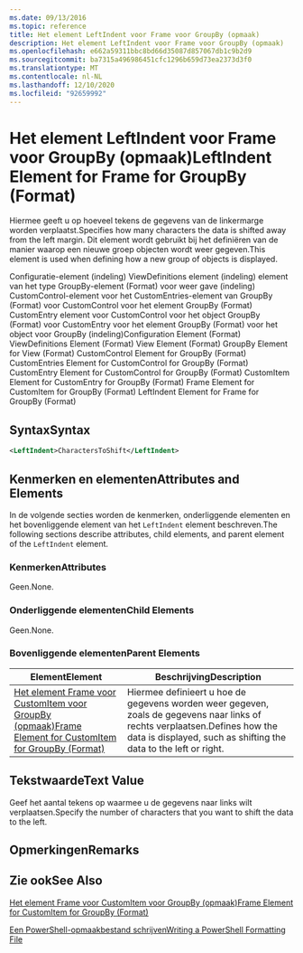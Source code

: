 ```yaml
---
ms.date: 09/13/2016
ms.topic: reference
title: Het element LeftIndent voor Frame voor GroupBy (opmaak)
description: Het element LeftIndent voor Frame voor GroupBy (opmaak)
ms.openlocfilehash: e662a59311bbc8bd66d35087d857067db1c9b2d9
ms.sourcegitcommit: ba7315a496986451cfc1296b659d73ea2373d3f0
ms.translationtype: MT
ms.contentlocale: nl-NL
ms.lasthandoff: 12/10/2020
ms.locfileid: "92659992"
---
```

# <a name="leftindent-element-for-frame-for-groupby-format"></a><span data-ttu-id="b88e9-103">Het element LeftIndent voor Frame voor GroupBy (opmaak)</span><span class="sxs-lookup"><span data-stu-id="b88e9-103">LeftIndent Element for Frame for GroupBy (Format)</span></span>

<span data-ttu-id="b88e9-104">Hiermee geeft u op hoeveel tekens de gegevens van de linkermarge worden verplaatst.</span><span class="sxs-lookup"><span data-stu-id="b88e9-104">Specifies how many characters the data is shifted away from the left margin.</span></span> <span data-ttu-id="b88e9-105">Dit element wordt gebruikt bij het definiëren van de manier waarop een nieuwe groep objecten wordt weer gegeven.</span><span class="sxs-lookup"><span data-stu-id="b88e9-105">This element is used when defining how a new group of objects is displayed.</span></span>

<span data-ttu-id="b88e9-106">Configuratie-element (indeling) ViewDefinitions element (indeling) element van het type GroupBy-element (Format) voor weer gave (indeling) CustomControl-element voor het CustomEntries-element van GroupBy (Format) voor CustomControl voor het element GroupBy (Format) CustomEntry element voor CustomControl voor het object GroupBy (Format) voor CustomEntry voor het element GroupBy (Format) voor het object voor GroupBy (indeling)</span><span class="sxs-lookup"><span data-stu-id="b88e9-106">Configuration Element (Format) ViewDefinitions Element (Format) View Element (Format) GroupBy Element for View (Format) CustomControl Element for GroupBy (Format) CustomEntries Element for CustomControl for GroupBy (Format) CustomEntry Element for CustomControl for GroupBy (Format) CustomItem Element for CustomEntry for GroupBy (Format) Frame Element for CustomItem for GroupBy (Format) LeftIndent Element for Frame for GroupBy (Format)</span></span>

## <a name="syntax"></a><span data-ttu-id="b88e9-107">Syntax</span><span class="sxs-lookup"><span data-stu-id="b88e9-107">Syntax</span></span>

```xml
<LeftIndent>CharactersToShift</LeftIndent>
```

## <a name="attributes-and-elements"></a><span data-ttu-id="b88e9-108">Kenmerken en elementen</span><span class="sxs-lookup"><span data-stu-id="b88e9-108">Attributes and Elements</span></span>

<span data-ttu-id="b88e9-109">In de volgende secties worden de kenmerken, onderliggende elementen en het bovenliggende element van het `LeftIndent` element beschreven.</span><span class="sxs-lookup"><span data-stu-id="b88e9-109">The following sections describe attributes, child elements, and parent element of the `LeftIndent` element.</span></span>

### <a name="attributes"></a><span data-ttu-id="b88e9-110">Kenmerken</span><span class="sxs-lookup"><span data-stu-id="b88e9-110">Attributes</span></span>

<span data-ttu-id="b88e9-111">Geen.</span><span class="sxs-lookup"><span data-stu-id="b88e9-111">None.</span></span>

### <a name="child-elements"></a><span data-ttu-id="b88e9-112">Onderliggende elementen</span><span class="sxs-lookup"><span data-stu-id="b88e9-112">Child Elements</span></span>

<span data-ttu-id="b88e9-113">Geen.</span><span class="sxs-lookup"><span data-stu-id="b88e9-113">None.</span></span>

### <a name="parent-elements"></a><span data-ttu-id="b88e9-114">Bovenliggende elementen</span><span class="sxs-lookup"><span data-stu-id="b88e9-114">Parent Elements</span></span>

|<span data-ttu-id="b88e9-115">Element</span><span class="sxs-lookup"><span data-stu-id="b88e9-115">Element</span></span>|<span data-ttu-id="b88e9-116">Beschrijving</span><span class="sxs-lookup"><span data-stu-id="b88e9-116">Description</span></span>|
|-------------|-----------------|
|[<span data-ttu-id="b88e9-117">Het element Frame voor CustomItem voor GroupBy (opmaak)</span><span class="sxs-lookup"><span data-stu-id="b88e9-117">Frame Element for CustomItem for GroupBy (Format)</span></span>](./frame-element-for-customitem-for-groupby-format.md)|<span data-ttu-id="b88e9-118">Hiermee definieert u hoe de gegevens worden weer gegeven, zoals de gegevens naar links of rechts verplaatsen.</span><span class="sxs-lookup"><span data-stu-id="b88e9-118">Defines how the data is displayed, such as shifting the data to the left or right.</span></span>|

## <a name="text-value"></a><span data-ttu-id="b88e9-119">Tekstwaarde</span><span class="sxs-lookup"><span data-stu-id="b88e9-119">Text Value</span></span>

<span data-ttu-id="b88e9-120">Geef het aantal tekens op waarmee u de gegevens naar links wilt verplaatsen.</span><span class="sxs-lookup"><span data-stu-id="b88e9-120">Specify the number of characters that you want to shift the data to the left.</span></span>

## <a name="remarks"></a><span data-ttu-id="b88e9-121">Opmerkingen</span><span class="sxs-lookup"><span data-stu-id="b88e9-121">Remarks</span></span>

## <a name="see-also"></a><span data-ttu-id="b88e9-122">Zie ook</span><span class="sxs-lookup"><span data-stu-id="b88e9-122">See Also</span></span>

[<span data-ttu-id="b88e9-123">Het element Frame voor CustomItem voor GroupBy (opmaak)</span><span class="sxs-lookup"><span data-stu-id="b88e9-123">Frame Element for CustomItem for GroupBy (Format)</span></span>](./frame-element-for-customitem-for-groupby-format.md)

[<span data-ttu-id="b88e9-124">Een PowerShell-opmaakbestand schrijven</span><span class="sxs-lookup"><span data-stu-id="b88e9-124">Writing a PowerShell Formatting File</span></span>](./writing-a-powershell-formatting-file.md)
